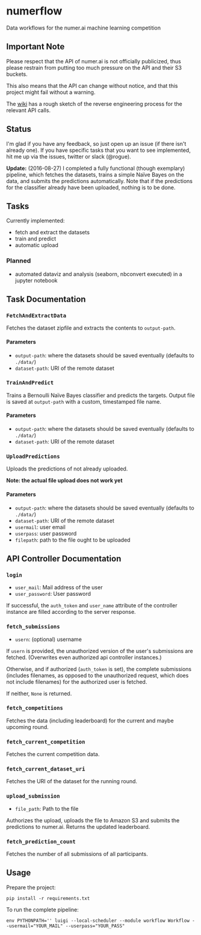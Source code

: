 # numerflow
Data workflows for the numer.ai machine learning competition

## Important Note
Please respect that the API of numer.ai is not officially publicized, thus
please restrain from putting too much pressure on the API and their S3 buckets.

This also means that the API can change without notice, and that this project
might fail without a warning.

The [wiki](
https://github.com/ChristianSch/numerflow/wiki/API-Reverse-Engineering) has a
rough sketch of the reverse engineering process for the relevant API calls.

## Status
I'm glad if you have any feedback, so just open up an issue (if there isn't
already one). If you have specific tasks that you want to see implemented, hit
me up via the issues, twitter or slack (@rogue).

**Update:**
(2016-08-27) I completed a fully functional (though exemplary) pipeline, which
fetches the datasets, trains a simple Naïve Bayes on the data, and submits
the predictions automatically.
Note that if the predictions for the classifier already have been uploaded,
nothing is to be done.

## Tasks
Currently implemented:
* fetch and extract the datasets
* train and predict
* automatic upload

### Planned
* automated dataviz and analysis (seaborn, nbconvert executed) in a jupyter
notebook

## Task Documentation
### `FetchAndExtractData`
Fetches the dataset zipfile and extracts the contents to `output-path`.

#### Parameters
* `output-path`: where the datasets should be saved eventually (defaults to
    `./data/`)
* `dataset-path`: URI of the remote dataset

### `TrainAndPredict`
Trains a Bernoulli Naïve Bayes classifier and predicts the targets. Output file
is saved at `output-path` with a custom, timestamped file name.

#### Parameters
* `output-path`: where the datasets should be saved eventually (defaults to
    `./data/`)
* `dataset-path`: URI of the remote dataset

### `UploadPredictions`
Uploads the predictions of not already uploaded.

**Note: the actual file upload does not work yet**

#### Parameters
* `output-path`: where the datasets should be saved eventually (defaults to
    `./data/`)
* `dataset-path`: URI of the remote dataset
* `usermail`: user email
* `userpass`: user password
* `filepath`: path to the file ought to be uploaded

## API Controller Documentation
### `login`
* `user_mail`: Mail address of the user
* `user_password`: User password

If successful, the `auth_token` and `user_name` attribute of the controller
instance are filled according to the server response.

### `fetch_submissions`
* `usern`: (optional) username

If `usern` is provided, the unauthorized version of the user's submissions
are fetched. (Overwrites even authorized api controller instances.)

Otherwise, and if authorized (`auth_token` is set), the complete submissions
(includes filenames, as opposed to the unauthorized request, which does not
include filenames) for the authorized user is fetched.

If neither, `None` is returned.

### `fetch_competitions`
Fetches the data (including leaderboard) for the current and maybe upcoming
round.

### `fetch_current_competition`
Fetches the current competition data.

### `fetch_current_dataset_uri`
Fetches the URI of the dataset for the running round.

### `upload_submission`
* `file_path`: Path to the file

Authorizes the upload, uploads the file to Amazon S3 and submits the
predictions to numer.ai. Returns the updated leaderboard.


### `fetch_prediction_count`
Fetches the number of all submissions of all participants.

## Usage
Prepare the project:
```
pip install -r requirements.txt
```

To run the complete pipeline:
```
env PYTHONPATH='' luigi --local-scheduler --module workflow Workflow --usermail="YOUR_MAIL" --userpass="YOUR_PASS"
```

